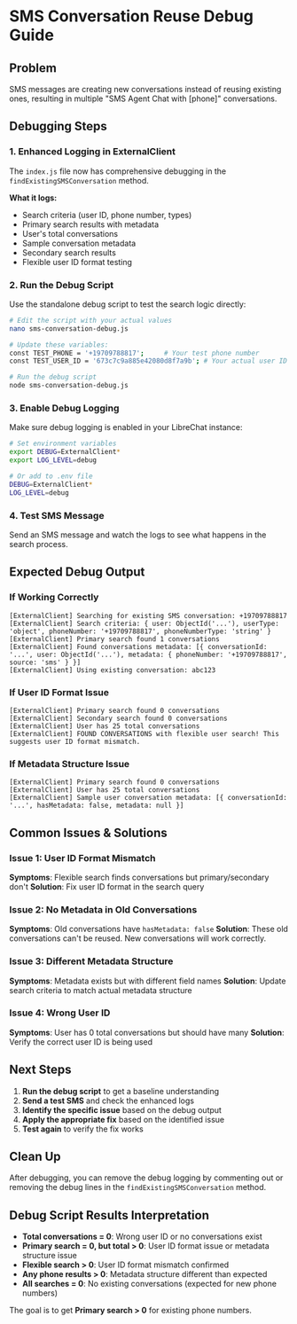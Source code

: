 # SMS Conversation Reuse Debug Guide

## Problem
SMS messages are creating new conversations instead of reusing existing ones, resulting in multiple "SMS Agent Chat with [phone]" conversations.

## Debugging Steps

### 1. Enhanced Logging in ExternalClient
The `index.js` file now has comprehensive debugging in the `findExistingSMSConversation` method.

**What it logs:**
- Search criteria (user ID, phone number, types)
- Primary search results with metadata
- User's total conversations
- Sample conversation metadata
- Secondary search results
- Flexible user ID format testing

### 2. Run the Debug Script
Use the standalone debug script to test the search logic directly:

```bash
# Edit the script with your actual values
nano sms-conversation-debug.js

# Update these variables:
const TEST_PHONE = '+19709788817';     # Your test phone number
const TEST_USER_ID = '673c7c9a885e42080d8f7a9b'; # Your actual user ID

# Run the debug script
node sms-conversation-debug.js
```

### 3. Enable Debug Logging
Make sure debug logging is enabled in your LibreChat instance:

```bash
# Set environment variables
export DEBUG=ExternalClient*
export LOG_LEVEL=debug

# Or add to .env file
DEBUG=ExternalClient*
LOG_LEVEL=debug
```

### 4. Test SMS Message
Send an SMS message and watch the logs to see what happens in the search process.

## Expected Debug Output

### If Working Correctly
```
[ExternalClient] Searching for existing SMS conversation: +19709788817
[ExternalClient] Search criteria: { user: ObjectId('...'), userType: 'object', phoneNumber: '+19709788817', phoneNumberType: 'string' }
[ExternalClient] Primary search found 1 conversations
[ExternalClient] Found conversations metadata: [{ conversationId: '...', user: ObjectId('...'), metadata: { phoneNumber: '+19709788817', source: 'sms' } }]
[ExternalClient] Using existing conversation: abc123
```

### If User ID Format Issue
```
[ExternalClient] Primary search found 0 conversations
[ExternalClient] Secondary search found 0 conversations
[ExternalClient] User has 25 total conversations
[ExternalClient] FOUND CONVERSATIONS with flexible user search! This suggests user ID format mismatch.
```

### If Metadata Structure Issue
```
[ExternalClient] Primary search found 0 conversations
[ExternalClient] User has 25 total conversations
[ExternalClient] Sample user conversation metadata: [{ conversationId: '...', hasMetadata: false, metadata: null }]
```

## Common Issues & Solutions

### Issue 1: User ID Format Mismatch
**Symptoms**: Flexible search finds conversations but primary/secondary don't
**Solution**: Fix user ID format in the search query

### Issue 2: No Metadata in Old Conversations
**Symptoms**: Old conversations have `hasMetadata: false`
**Solution**: These old conversations can't be reused. New conversations will work correctly.

### Issue 3: Different Metadata Structure
**Symptoms**: Metadata exists but with different field names
**Solution**: Update search criteria to match actual metadata structure

### Issue 4: Wrong User ID
**Symptoms**: User has 0 total conversations but should have many
**Solution**: Verify the correct user ID is being used

## Next Steps

1. **Run the debug script** to get a baseline understanding
2. **Send a test SMS** and check the enhanced logs
3. **Identify the specific issue** based on the debug output
4. **Apply the appropriate fix** based on the identified issue
5. **Test again** to verify the fix works

## Clean Up

After debugging, you can remove the debug logging by commenting out or removing the debug lines in the `findExistingSMSConversation` method.

## Debug Script Results Interpretation

- **Total conversations = 0**: Wrong user ID or no conversations exist
- **Primary search = 0, but total > 0**: User ID format issue or metadata structure issue
- **Flexible search > 0**: User ID format mismatch confirmed
- **Any phone results > 0**: Metadata structure different than expected
- **All searches = 0**: No existing conversations (expected for new phone numbers)

The goal is to get **Primary search > 0** for existing phone numbers. 